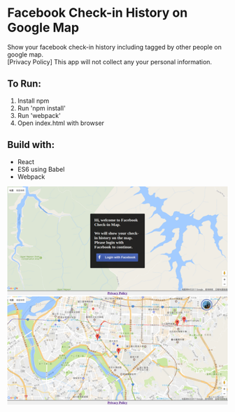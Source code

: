 # Facebook Check-in History on Google Map
Show your facebook check-in history including tagged by other people on google map.  
[Privacy Policy] This app will not collect any your personal information.

## To Run:
1. Install npm
2. Run 'npm install'
3. Run 'webpack'
4. Open index.html with browser

## Build with:
* React
* ES6 using Babel
* Webpack

![image](https://github.com/lucent1090/fb-checkin-map/blob/master/screenshot/login%20page.png)
![image](https://github.com/lucent1090/fb-checkin-map/blob/master/screenshot/map%20page.png)